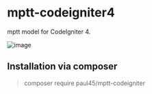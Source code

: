 ﻿# mptt-codeigniter4

mptt model for CodeIgniter 4.

![image](https://user-images.githubusercontent.com/3822819/137099043-896ae818-248c-44b7-be01-3cf6d941513b.png)


## Installation via composer

> composer require paul45/mptt-codeigniter
